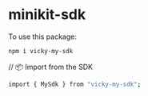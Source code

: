 # minikit-sdk

To use this package:

```bash
npm i vicky-my-sdk
```
// 📦 Import from the SDK
```bash
import { MySdk } from "vicky-my-sdk";
```

